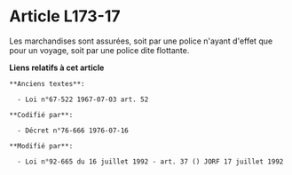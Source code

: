 # Article L173-17

Les marchandises sont assurées, soit par une police n'ayant d'effet que pour un voyage, soit par une police dite flottante.

**Liens relatifs à cet article**

	**Anciens textes**:

	  - Loi n°67-522 1967-07-03 art. 52

	**Codifié par**:

	  - Décret n°76-666 1976-07-16

	**Modifié par**:

	  - Loi n°92-665 du 16 juillet 1992 - art. 37 () JORF 17 juillet 1992
